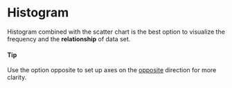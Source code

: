 # Histogram
Histogram combined with the scatter chart is the best option to visualize the frequency and the **relationship** of data set.

#### Tip
Use the option opposite to set up axes on the [opposite](http://api.highcharts.com/highcharts/yAxis.opposite) direction for more clarity.
